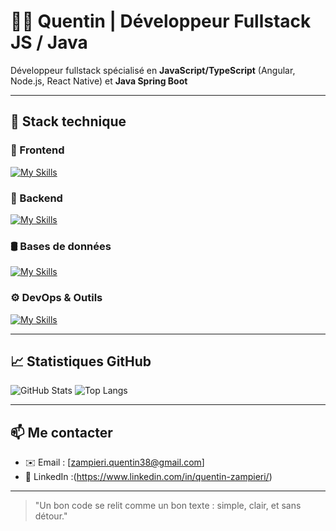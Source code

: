 # 👨‍💻 Quentin | Développeur Fullstack JS / Java

Développeur fullstack spécialisé en **JavaScript/TypeScript** (Angular, Node.js, React Native) et **Java Spring Boot**

---

## 🧰 Stack technique

### 🧩 Frontend

[![My Skills](https://skillicons.dev/icons?i=angular,ts,js,html,css,sass,react)](https://skillicons.dev)

### 🚀 Backend

[![My Skills](https://skillicons.dev/icons?i=java,spring)](https://skillicons.dev)

### 🛢️ Bases de données

[![My Skills](https://skillicons.dev/icons?i=postgres,mongodb)](https://skillicons.dev)

### ⚙️ DevOps & Outils

[![My Skills](https://skillicons.dev/icons?i=git,github,docker)](https://skillicons.dev)

---

## 📈 Statistiques GitHub

![GitHub Stats](https://github-readme-stats.vercel.app/api?username=Quentin384&show_icons=true&theme=default&hide=issues)
![Top Langs](https://github-readme-stats.vercel.app/api/top-langs/?username=Quentin384&layout=compact&theme=default)

---

## 📫 Me contacter

- ✉️ Email : [zampieri.quentin38@gmail.com]
- 🔗 LinkedIn :(https://www.linkedin.com/in/quentin-zampieri/)

---

> "Un bon code se relit comme un bon texte : simple, clair, et sans détour."

